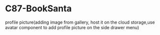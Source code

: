 # C87-BookSanta
profile picture(adding image from gallery, host it on the cloud storage,use avatar component to add profile picture on the side drawer menu)
